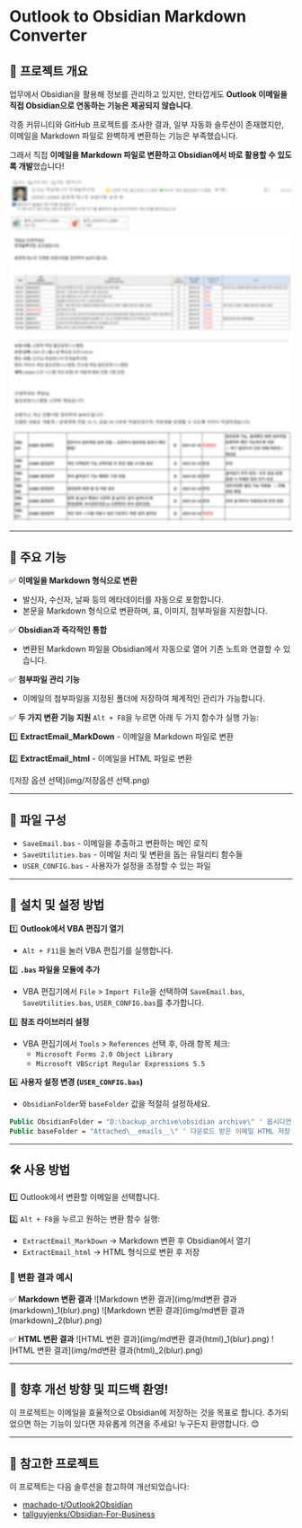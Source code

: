 # Outlook to Obsidian Markdown Converter

## 🔹 프로젝트 개요
업무에서 Obsidian을 활용해 정보를 관리하고 있지만, 안타깝게도 **Outlook 이메일을 직접 Obsidian으로 연동하는 기능은 제공되지 않습니다**. 

각종 커뮤니티와 GitHub 프로젝트를 조사한 결과, 일부 자동화 솔루션이 존재했지만, 이메일을 Markdown 파일로 완벽하게 변환하는 기능은 부족했습니다. 

그래서 직접 **이메일을 Markdown 파일로 변환하고 Obsidian에서 바로 활용할 수 있도록 개발**했습니다!

![메일 원본](img/메일원본(blur).png)

---

## 🚀 주요 기능
✅ **이메일을 Markdown 형식으로 변환**
   - 발신자, 수신자, 날짜 등의 메타데이터를 자동으로 포함합니다.
   - 본문을 Markdown 형식으로 변환하며, 표, 이미지, 첨부파일을 지원합니다.

✅ **Obsidian과 즉각적인 통합**
   - 변환된 Markdown 파일을 Obsidian에서 자동으로 열어 기존 노트와 연결할 수 있습니다.

✅ **첨부파일 관리 기능**
   - 이메일의 첨부파일을 지정된 폴더에 저장하여 체계적인 관리가 가능합니다.

✅ **두 가지 변환 기능 지원**
   `Alt + F8`을 누르면 아래 두 가지 함수가 실행 가능:
   
   1️⃣ **ExtractEmail_MarkDown** - 이메일을 Markdown 파일로 변환
   
   2️⃣ **ExtractEmail_html** - 이메일을 HTML 파일로 변환

![저장 옵션 선택](img/저장옵션 선택.png)

---

## 📂 파일 구성
- `SaveEmail.bas` - 이메일을 추출하고 변환하는 메인 로직
- `SaveUtilities.bas` - 이메일 처리 및 변환을 돕는 유틸리티 함수들
- `USER_CONFIG.bas` - 사용자가 설정을 조정할 수 있는 파일

---

## 🔧 설치 및 설정 방법
1️⃣ **Outlook에서 VBA 편집기 열기**
   - `Alt + F11`을 눌러 VBA 편집기를 실행합니다.

2️⃣ **`.bas` 파일을 모듈에 추가**
   - VBA 편집기에서 `File` > `Import File`을 선택하여 `SaveEmail.bas`, `SaveUtilities.bas`, `USER_CONFIG.bas`를 추가합니다.

3️⃣ **참조 라이브러리 설정**
   - VBA 편집기에서 `Tools` > `References` 선택 후, 아래 항목 체크:
     - `Microsoft Forms 2.0 Object Library`
     - `Microsoft VBScript Regular Expressions 5.5`

4️⃣ **사용자 설정 변경 (`USER_CONFIG.bas`)**
   - `ObsidianFolder`와 `baseFolder` 값을 적절히 설정하세요.
   ```vb
   Public ObsidianFolder = "D:\backup_archive\obsidian archive\" ' 옵시디언 저장소 경로
   Public baseFolder = "Attached\__emails__\" ' 다운로드 받은 이메일 HTML 저장 경로
   ```

---

## 🛠 사용 방법
1️⃣ Outlook에서 변환할 이메일을 선택합니다.

2️⃣ `Alt + F8`을 누르고 원하는 변환 함수 실행:
   - `ExtractEmail_MarkDown` → Markdown 변환 후 Obsidian에서 열기
   - `ExtractEmail_html` → HTML 형식으로 변환 후 저장

### 📌 변환 결과 예시
✅ **Markdown 변환 결과**
![Markdown 변환 결과](img/md변환 결과(markdown)_1(blur).png)
![Markdown 변환 결과](img/md변환 결과(markdown)_2(blur).png)

✅ **HTML 변환 결과**
![HTML 변환 결과](img/md변환 결과(html)_1(blur).png)
![HTML 변환 결과](img/md변환 결과(html)_2(blur).png)

---

## 📌 향후 개선 방향 및 피드백 환영!
이 프로젝트는 이메일을 효율적으로 Obsidian에 저장하는 것을 목표로 합니다. 추가되었으면 하는 기능이 있다면 자유롭게 의견을 주세요! 누구든지 환영합니다. 😊

---

## 🔗 참고한 프로젝트
이 프로젝트는 다음 솔루션을 참고하여 개선되었습니다:
- [machado-t/Outlook2Obsidian](https://github.com/machado-t/Outlook2Obsidian)
- [tallguyjenks/Obsidian-For-Business](https://github.com/tallguyjenks/Obsidian-For-Business)

